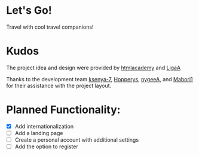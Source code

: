 # Let's Go!

Travel with cool travel companions!

# Kudos

The project idea and design were provided by [htmlacademy](https://htmlacademy.ru/) and [LigaA](https://ligaa.agency/)

Thanks to the development team [ksenya-7](https://github.com/ksenya-7), [Hopperys](https://github.com/Hopperys), [nygeeA](https://github.com/nygeeA), and [Mabori1](https://github.com/Mabori1) for their assistance with the project layout.

# Planned Functionality:

- [x] Add internationalization
- [ ] Add a landing page
- [ ] Create a personal account with additional settings
- [ ] Add the option to register
